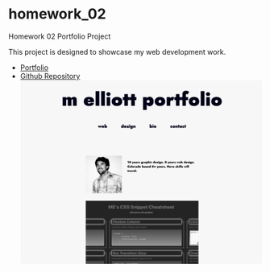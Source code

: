 # homework_02
Homework 02 Portfolio Project 

This project is designed to showcase my web development work.
* [Portfolio](https://matteothomas.github.io/02-homework/)
* [Github Repository](https://github.com/MatteoThomas/02-homework)
![Portfolio-Demo](assets/img/portfolio_screenshot.png)